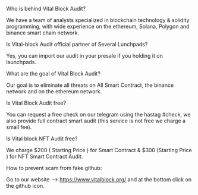 Who is behind Vital Block Audit?

We have a team of analysts specialized in blockchain technology & solidity programming, with wide experience on the ethereum, Solana, Polygon and binance smart chain network.

Is Vital-block Audit official partner of Several Lunchpads?

Yes, you can import our audit in your presale if you holding it on launchpads.

What are the goal of Vital Block Audit?

Our goal is to eliminate all threats on All Smart Contract, the binance network and on the ethereum network.

Is Vital Block Audit free?

You can request a free check on our telegram using the hastag #check, we also provide full contract smart audit (this service is not free we charge a small fee).

Is Vital block NFT Audit free?

We charge $200 ( Starting Price ) for Smart Contract & $300 (Starting Price ) for NFT Smart Contract Audit.

How to prevent scam from fake github:

Go to our website --> https://www.vitalblock.org/ and at the bottom click on the github icon.

